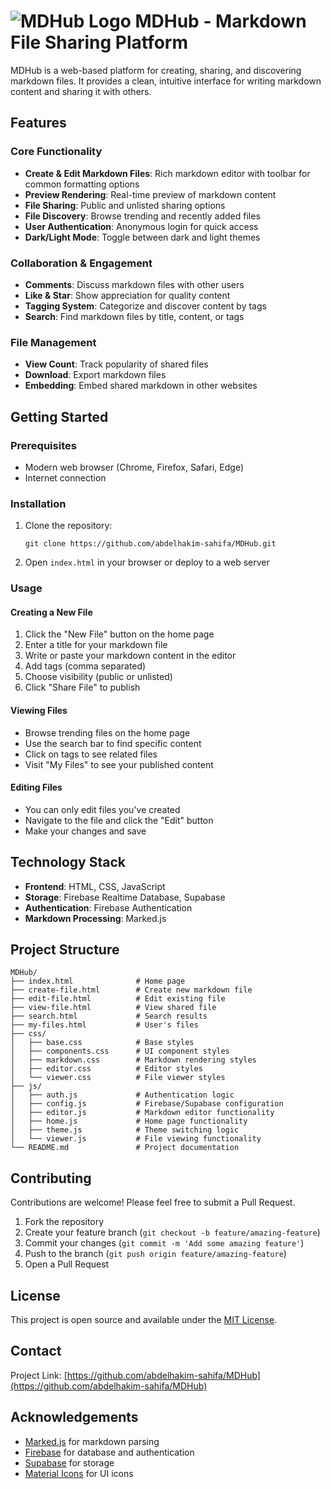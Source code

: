 

# ![MDHub Logo](https://fyqddomrlpkowgosopyt.supabase.co/storage/v1/object/public/test//graph_6_24dp_F85149_FILL0_wght400_GRAD0_opsz24.png ) MDHub - Markdown File Sharing Platform


MDHub is a web-based platform for creating, sharing, and discovering markdown files. It provides a clean, intuitive interface for writing markdown content and sharing it with others.

## Features

### Core Functionality
- **Create & Edit Markdown Files**: Rich markdown editor with toolbar for common formatting options
- **Preview Rendering**: Real-time preview of markdown content
- **File Sharing**: Public and unlisted sharing options
- **File Discovery**: Browse trending and recently added files
- **User Authentication**: Anonymous login for quick access
- **Dark/Light Mode**: Toggle between dark and light themes

### Collaboration & Engagement
- **Comments**: Discuss markdown files with other users
- **Like & Star**: Show appreciation for quality content
- **Tagging System**: Categorize and discover content by tags
- **Search**: Find markdown files by title, content, or tags

### File Management
- **View Count**: Track popularity of shared files
- **Download**: Export markdown files
- **Embedding**: Embed shared markdown in other websites

## Getting Started

### Prerequisites
- Modern web browser (Chrome, Firefox, Safari, Edge)
- Internet connection

### Installation
1. Clone the repository:
   ```
   git clone https://github.com/abdelhakim-sahifa/MDHub.git
   ```
2. Open `index.html` in your browser or deploy to a web server

### Usage

#### Creating a New File
1. Click the "New File" button on the home page
2. Enter a title for your markdown file
3. Write or paste your markdown content in the editor
4. Add tags (comma separated)
5. Choose visibility (public or unlisted)
6. Click "Share File" to publish

#### Viewing Files
- Browse trending files on the home page
- Use the search bar to find specific content
- Click on tags to see related files
- Visit "My Files" to see your published content

#### Editing Files
- You can only edit files you've created
- Navigate to the file and click the "Edit" button
- Make your changes and save

## Technology Stack

- **Frontend**: HTML, CSS, JavaScript
- **Storage**: Firebase Realtime Database, Supabase
- **Authentication**: Firebase Authentication
- **Markdown Processing**: Marked.js

## Project Structure

```
MDHub/
├── index.html              # Home page
├── create-file.html        # Create new markdown file
├── edit-file.html          # Edit existing file
├── view-file.html          # View shared file
├── search.html             # Search results
├── my-files.html           # User's files
├── css/
│   ├── base.css            # Base styles
│   ├── components.css      # UI component styles
│   ├── markdown.css        # Markdown rendering styles
│   ├── editor.css          # Editor styles
│   └── viewer.css          # File viewer styles
├── js/
│   ├── auth.js             # Authentication logic
│   ├── config.js           # Firebase/Supabase configuration
│   ├── editor.js           # Markdown editor functionality
│   ├── home.js             # Home page functionality
│   ├── theme.js            # Theme switching logic
│   └── viewer.js           # File viewing functionality
└── README.md               # Project documentation
```

## Contributing

Contributions are welcome! Please feel free to submit a Pull Request.

1. Fork the repository
2. Create your feature branch (`git checkout -b feature/amazing-feature`)
3. Commit your changes (`git commit -m 'Add some amazing feature'`)
4. Push to the branch (`git push origin feature/amazing-feature`)
5. Open a Pull Request

## License

This project is open source and available under the [MIT License](License.md).

## Contact

Project Link: [https://github.com/abdelhakim-sahifa/MDHub](https://github.com/abdelhakim-sahifa/MDHub)

## Acknowledgements

- [Marked.js](https://marked.js.org/) for markdown parsing
- [Firebase](https://firebase.google.com/) for database and authentication
- [Supabase](https://supabase.io/) for storage
- [Material Icons](https://fonts.google.com/icons) for UI icons
